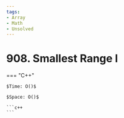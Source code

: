 ```yaml
---
tags:
- Array
- Math
- Unsolved
---
```



# 908. Smallest Range I

=== "C++"

    $Time: O()$

    $Space: O()$

    ```c++
    ```